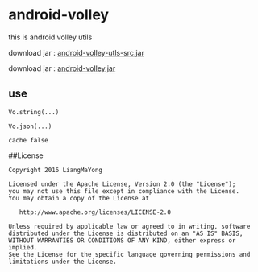 ﻿# android-volley
this is android volley utils


download jar : [android-volley-utls-src.jar](https://raw.githubusercontent.com/LiangMaYong/android-volley/master/jar/android-volley-utls-src.jar)

download jar : [android-volley.jar](https://raw.githubusercontent.com/LiangMaYong/android-volley/master/jar/android-volley.jar)
## use
```
Vo.string(...)

Vo.json(...)

cache false
```
##License
```
Copyright 2016 LiangMaYong

Licensed under the Apache License, Version 2.0 (the "License");
you may not use this file except in compliance with the License.
You may obtain a copy of the License at

   http://www.apache.org/licenses/LICENSE-2.0

Unless required by applicable law or agreed to in writing, software
distributed under the License is distributed on an "AS IS" BASIS,
WITHOUT WARRANTIES OR CONDITIONS OF ANY KIND, either express or implied.
See the License for the specific language governing permissions and
limitations under the License.
```
